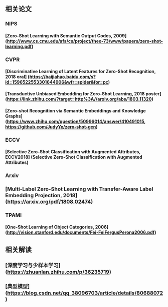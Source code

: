 ## 相关论文
### NIPS
#### [Zero-Shot Learning with Semantic Output Codes, 2009] (http://www.cs.cmu.edu/afs/cs/project/theo-73/www/papers/zero-shot-learning.pdf)
### CVPR
#### [Discriminative Learning of Latent Features for Zero-Shot Recognition, 2018 oral] (https://baijiahao.baidu.com/s?id=1596522553301644906&wfr=spider&for=pc)
#### [Transductive Unbiased Embedding for Zero-Shot Learning, 2018 poster] (https://link.zhihu.com/?target=http%3A//arxiv.org/abs/1803.11320)
#### [Zero-shot Recognition via Semantic Embeddings and Knowledge Graphs] (https://www.zhihu.com/question/50996014/answer/410491015, https://github.com/JudyYe/zero-shot-gcn)
### ECCV
#### [Selective Zero-Shot Classification with Augmented Attributes, ECCV2018] (Selective Zero-Shot Classification with Augmented Attributes)
###  Arxiv
### [Multi-Label Zero-Shot Learning with Transfer-Aware Label Embedding Projection, 2018] (https://arxiv.org/pdf/1808.02474)
### TPAMI
#### [One-Shot Learning of Object Categories, 2006] (http://vision.stanford.edu/documents/Fei-FeiFergusPerona2006.pdf)

## 相关解读
### [深度学习与少样本学习] (https://zhuanlan.zhihu.com/p/36235719)
### [典型模型] (https://blog.csdn.net/qq_38096703/article/details/80688072)
